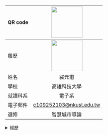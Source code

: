 |     QR code       |<img src="http://s05.calm9.com/qrcode/2024-04/CH1B3N693Y.png" width=100 height=100/>|
| ---------------- |:-----------------------------:|
|      履歷        |<img src="https://o.aolcdn.com/hss/storage/midas/20b9fc32cb9dfa2e0c3bff70676e72f4/202624121/wallpaper-for-facebook-profile-photo.jpg" width=100 height=100/>|
| 姓名             | 羅元甫                  |
| 學校             | 高雄科技大學                  |
| 就讀科系          |電子系               |
| 電子郵件         | c109252103@nkust.edu.tw          |
| 選修             | 智慧城市導論                  |
<details><summary> 經歷 </summary><blockquote>

<details><summary>  國中</summary><blockquote>

陽明國中畢業

<details><summary> 高中 </summary><blockquote>


三民高中畢業

</blockquote></details>
</blockquote></details>
</blockquote></details>
